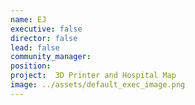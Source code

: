 ```yaml
---
name: EJ
executive: false
director: false
lead: false
community_manager: 
position:  
project:  3D Printer and Hospital Map
image: ../assets/default_exec_image.png
---
```

